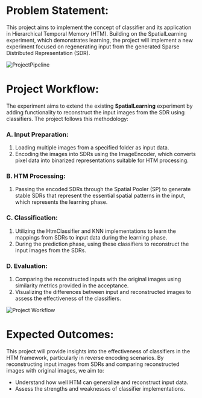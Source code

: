 # Problem Statement:
This project aims to implement the concept of classifier and its application in Hierarchical Temporal Memory (HTM). Building on the SpatialLearning experiment, which demonstrates learning, the project will implement a new experiment focused on regenerating input from the generated Sparse Distributed Representation (SDR).

![ProjectPipeline](https://github.com/user-attachments/assets/ddb45df5-5408-47b4-a976-169ac8ebe429)

# Project Workflow:

The experiment aims to extend the existing **SpatialLearning** experiment by adding functionality to reconstruct the input images from the SDR using classifiers. The project follows this methodology:

### A. Input Preparation:
1. Loading multiple images from a specified folder as input data.
2. Encoding the images into SDRs using the ImageEncoder, which converts pixel data into binarized representations suitable for HTM processing.

### B. HTM Processing:
1. Passing the encoded SDRs through the Spatial Pooler (SP) to generate stable SDRs that represent the essential spatial patterns in the input, which represents the learning phase.

### C. Classification:
1. Utilizing the HtmClassifier and KNN implementations to learn the mappings from SDRs to input data during the learning phase.
2. During the prediction phase, using these classifiers to reconstruct the input images from the SDRs.

### D. Evaluation:
1. Comparing the reconstructed inputs with the original images using similarity metrics provided in the acceptance.
2. Visualizing the differences between input and reconstructed images to assess the effectiveness of the classifiers.

![Project Workflow](https://github.com/user-attachments/assets/d0396964-08bc-436f-b3f5-f54e20a4c5f6)
# Expected Outcomes:

This project will provide insights into the effectiveness of classifiers in the HTM framework, particularly in reverse encoding scenarios. By reconstructing input images from SDRs and comparing reconstructed images with original images, we aim to:

- Understand how well HTM can generalize and reconstruct input data.
- Assess the strengths and weaknesses of classifier implementations.
